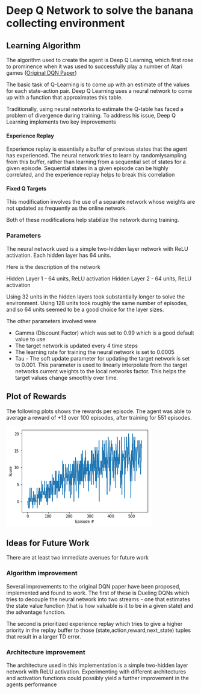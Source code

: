 # Deep Q Network to solve the banana collecting environment

## Learning Algorithm

The algorithm used to create the agent is Deep Q Learning, which first rose to prominence when it was used to successfully play a number of Atari games ([Original DQN Paper](https://deepmind.com/research/dqn/))

The basic task of Q-Learning is to come up with an estimate of the values for each state-action pair. Deep Q Learning uses a neural network to come up with a function that approximates this table. 

Traditionally, using neural networks to estimate the Q-table has faced a problem of divergence during training. To address his issue, Deep Q Learning implements two key improvements

#### Experience Replay
Experience replay is essentially a buffer of previous states that the agent has experienced. The neural network tries to learn by randomlysampling from this buffer, rather than learning from a sequential set of states for a given episode. Sequential states in a given episode can be highly correlated, and the experience replay helps to break this correlation

#### Fixed Q Targets
This modification involves the use of a separate network whose weights are not updated as frequently as the online network.

Both of these modifications help stabilize the network during training.

### Parameters
The neural network used is a simple two-hidden layer network with ReLU activation. Each hidden layer has 64 units.

Here is the description of the network

Hidden Layer 1 - 64 units, ReLU activation
Hidden Layer 2 - 64 units, ReLU activation

Using 32 units in the hidden layers took substantially longer to solve the environment. Using 128 units took roughly the same number of episodes, and so 64 units seemed to be a good choice for the layer sizes.

The other parameters involved were
* Gamma (Discount Factor) which was set to 0.99 which is a good default value to use
* The target network is updated every 4 time steps
* The learning rate for training the neural network is set to 0.0005
* Tau - The soft update parameter for updating the target network is set to 0.001. This parameter is used to linearly interpolate from the target networks current weights to the local networks factor. This helps the target values change smoothly over time.



## Plot of Rewards

The following plots shows the rewards per episode. The agent was able to average a reward of +13 over 100 episodes, after training for 551 episodes.

![score graph](score_graph.png)


## Ideas for Future Work

There are at least two immediate avenues for future work

### Algorithm improvement
Several improvements to the original DQN paper have been proposed, implemented and found to work. The first of these is Dueling DQNs which tries to decouple the neural network into two streams - one that estimates the state value function (that is how valuable is it to be in a given state) and the advantage function.

The second is prioritized experience replay which tries to give a higher priority in the replay buffer to those (state,action,reward,next_state) tuples that result in a larger TD error.

### Architecture improvement
The architecture used in this implementation is a simple two-hidden layer network with ReLU activation. Experimenting with different architectures and activation functions could possibly yield a further improvement in the agents performance